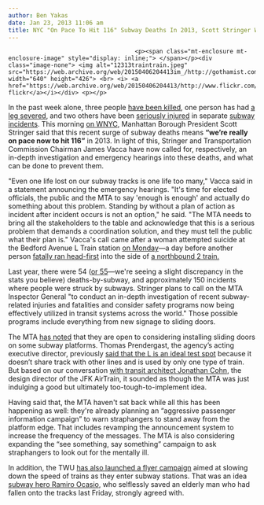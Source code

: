 ```yaml
---
author: Ben Yakas
date: Jan 23, 2013 11:06 am
title: NYC "On Pace To Hit 116" Subway Deaths In 2013, Scott Stringer Warns
---
```


	
										<p><span class="mt-enclosure mt-enclosure-image" style="display: inline;"> </span></p><div class="image-none"> <img alt="12313traintrain.jpeg" src="https://web.archive.org/web/20150406204413im_/http://gothamist.com/attachments/byakas/12313traintrain.jpeg" width="640" height="426"> <br> <i> <a href="https://web.archive.org/web/20150406204413/http://www.flickr.com/photos/bytegirl/7586822226/">bytegirl&apos;s flickr</a></i></div> <p></p>

<p>In the past week alone, three people <a href="https://web.archive.org/web/20150406204413/http://gothamist.com/2013/01/19/two_people_killed_another_hurt_in_t.php">have been killed</a>, one person has had <a href="https://web.archive.org/web/20150406204413/http://gothamist.com/2013/01/20/man_critically_injured_after_being.php">a leg severed</a>, and two others have been <a href="https://web.archive.org/web/20150406204413/http://gothamist.com/2013/01/21/l_train_service_suspended_after_man.php">seriously injured</a> in separate <a href="https://web.archive.org/web/20150406204413/http://gothamist.com/tags/subway">subway incidents</a>. This morning <a href="https://web.archive.org/web/20150406204413/http://transportationnation.org/2013/01/23/manhattan-borough-president-calls-for-probe-in-subway-safety/">on WNYC</a>, Manhattan Borough President Scott Stringer said that this recent surge of subway deaths means <strong>&#x201C;we&#x2019;re really on pace now to hit 116&#x201D;</strong> in 2013. In light of this, Stringer and Transportation Commission Chairman James Vacca have now called for, respectively, an in-depth investigation and emergency hearings into these deaths, and what can be done to prevent them.</p>

<p>&quot;Even one life lost on our subway tracks is one life too many,&quot; Vacca said in a statement announcing the emergency hearings. &quot;It&apos;s time for elected officials, the public and the MTA to say &apos;enough is enough&apos; and actually do something about this problem. Standing by without a plan of action as incident after incident occurs is not an option,&quot; he said. &quot;The MTA needs to bring all the stakeholders to the table and acknowledge that this is a serious problem that demands a coordination solution, and they must tell the public what their plan is.&quot; Vacca&apos;s call came after a woman attempted suicide at the Bedford Avenue L Train station <a href="https://web.archive.org/web/20150406204413/http://gothamist.com/2013/01/21/l_train_service_suspended_after_man.php">on Monday</a>&#x2014;a day before another person <a href="https://web.archive.org/web/20150406204413/http://gothamist.com/2013/01/22/person_struck_by_2_train_at_times_s.php">fatally ran head-first</a> into the side of <a href="https://web.archive.org/web/20150406204413/http://www.nypost.com/p/news/local/manhattan/subway_suicide_horror_DggxnZQfYtGWLUfGZ8HSvI">a northbound 2 train.</a> </p>

<p>Last year, there were 54 (<a href="https://web.archive.org/web/20150406204413/http://www.amny.com/urbanite-1.812039/manhattan-boro-prez-scott-stringer-calls-for-audit-into-subway-safety-1.4492644">or 55</a>&#x2014;we&apos;re seeing a slight discrepancy in the stats you believe) deaths-by-subway, and approximately 150 incidents where people were struck by subways. Stringer plans to call on the MTA Inspector General &quot;to conduct an in-depth investigation of recent subway-related injuries and fatalities and consider safety programs now being effectively utilized in transit systems across the world.&quot; Those possible programs include everything from new signage to sliding doors.</p>

<p>The MTA <a href="https://web.archive.org/web/20150406204413/http://gothamist.com/2012/12/29/mta_to_revisit_installing_sliding_d.php">has noted</a> that they are open to considering installing sliding doors on some subway platforms. Thomas Prendergast, the agency&#x2019;s acting executive director, previously <a href="https://web.archive.org/web/20150406204413/http://gothamist.com/2013/01/13/mta_exploring_installing_sliding_do.php">said that the L is an ideal test spot</a> because it doesn&#x2019;t share track with other lines and is used by only one type of train. But based on our conversation <a href="https://web.archive.org/web/20150406204413/http://gothamist.com/2012/12/30/jfk_airtrain_architect_on_subway_sl.php">with transit architect Jonathan Cohn</a>, the design director of the JFK AirTrain, it sounded as though the MTA was just indulging a good but ultimately too-tough-to-implement idea.</p>

<p>Having said that, the MTA haven&apos;t sat back while all this has been happening as well: they&apos;re already planning an &#x201C;aggressive passenger information campaign&#x201D; to warn straphangers to stand away from the platform edge. That includes revamping the announcement system to increase the frequency of the messages. The MTA is also considering expanding the &#x201C;see something, say something&#x201D; campaign to ask straphangers to look out for the mentally ill.</p>

<p>In addition, the TWU <a href="https://web.archive.org/web/20150406204413/http://gothamist.com/2013/01/19/twu_launches_campaign_against_mta_t.php">has also launched a flyer campaign</a> aimed at slowing down the speed of trains as they enter subway stations. That was an idea <a href="https://web.archive.org/web/20150406204413/http://gothamist.com/2013/01/20/subway_hero_describes_saving_man_fr.php">subway hero Ramiro Ocasio</a>, who selflessly saved an elderly man who had fallen onto the tracks last Friday, strongly agreed with. </p>					
										
									
				